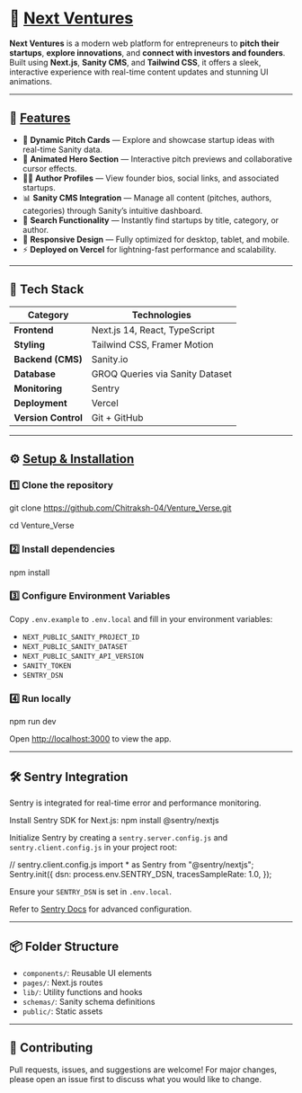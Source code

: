 # 🚀 [Next Ventures](https://github.com/Chitraksh-04/Venture_Verse/blob/main/README.md#-next-ventures)

**Next Ventures** is a modern web platform for entrepreneurs to **pitch their startups**, **explore innovations**, and **connect with investors and founders**.  
Built using **Next.js**, **Sanity CMS**, and **Tailwind CSS**, it offers a sleek, interactive experience with real-time content updates and stunning UI animations.

---

## 🌟 [Features](https://github.com/Chitraksh-04/Venture_Verse/blob/main/README.md#-features)

- 🧠 **Dynamic Pitch Cards** — Explore and showcase startup ideas with real-time Sanity data.  
- 🎥 **Animated Hero Section** — Interactive pitch previews and collaborative cursor effects.  
- 🧑‍💻 **Author Profiles** — View founder bios, social links, and associated startups.  
- 📊 **Sanity CMS Integration** — Manage all content (pitches, authors, categories) through Sanity’s intuitive dashboard.  
- 💬 **Search Functionality** — Instantly find startups by title, category, or author.  
- 🧭 **Responsive Design** — Fully optimized for desktop, tablet, and mobile.  
- ⚡ **Deployed on Vercel** for lightning-fast performance and scalability.

---

## 🧰 Tech Stack

| Category | Technologies |
|-----------|--------------|
| **Frontend** | Next.js 14, React, TypeScript |
| **Styling** | Tailwind CSS, Framer Motion |
| **Backend (CMS)** | Sanity.io |
| **Database** | GROQ Queries via Sanity Dataset |
| **Monitoring** | Sentry |
| **Deployment** | Vercel |
| **Version Control** | Git + GitHub |

---


## ⚙️ [Setup & Installation](https://github.com/Chitraksh-04/Venture_Verse/blob/main/README.md#️-setup--installation)

### 1️⃣ Clone the repository

git clone https://github.com/Chitraksh-04/Venture_Verse.git

cd Venture_Verse


### 2️⃣ Install dependencies
npm install

### 3️⃣ Configure Environment Variables
Copy `.env.example` to `.env.local` and fill in your environment variables:
- `NEXT_PUBLIC_SANITY_PROJECT_ID`
- `NEXT_PUBLIC_SANITY_DATASET`
- `NEXT_PUBLIC_SANITY_API_VERSION`
- `SANITY_TOKEN`
- `SENTRY_DSN`

### 4️⃣ Run locally
npm run dev

Open [http://localhost:3000](http://localhost:3000) to view the app.

---

## 🛠️ Sentry Integration

Sentry is integrated for real-time error and performance monitoring.

Install Sentry SDK for Next.js:
npm install @sentry/nextjs

Initialize Sentry by creating a `sentry.server.config.js` and `sentry.client.config.js` in your project root:

// sentry.client.config.js
import * as Sentry from "@sentry/nextjs";
Sentry.init({
dsn: process.env.SENTRY_DSN,
tracesSampleRate: 1.0,
});

Ensure your `SENTRY_DSN` is set in `.env.local`.

Refer to [Sentry Docs](https://docs.sentry.io/platforms/javascript/guides/nextjs/) for advanced configuration.

---

## 📦 Folder Structure

- `components/`: Reusable UI elements
- `pages/`: Next.js routes
- `lib/`: Utility functions and hooks
- `schemas/`: Sanity schema definitions
- `public/`: Static assets

---

## 🤝 Contributing

Pull requests, issues, and suggestions are welcome! For major changes, please open an issue first to discuss what you would like to change.


